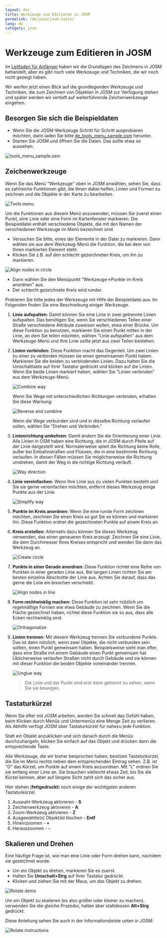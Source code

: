 ```yaml
---
layout: doc
title: Werkzeuge zum Editieren in JOSM
permalink: /de/josm/josm-tools/
lang: de
category: josm
---
```


Werkzeuge zum Editieren in JOSM
===============================


Im [Leitfaden für Anfänger](/de/josm/start-josm/) haben wir die Grundlagen des Zeichnens in 
JOSM behandelt, aber es gibt noch viele Werkzeuge und Techniken, die wir noch nicht gezeigt haben.

Wir werfen jetzt einen Blick auf die grundlegenden Werkzeuge und Techniken, die zum Zeichnen von Objekten in JOSM zur Verfügung stehen und später werden wir vertieft auf weiterführende Zeichenwerkzeuge eingehen.

Besorgen Sie sich die Beispieldaten
-------------------

-   Wenn Sie die JOSM-Werkzeuge Schritt für Schritt ausprobieren möchten, dann laden Sie bitte
    [de_tools_menu_sample.osm](/files/de_tools_menu_sample.osm) herunter.
-   Starten Sie JOSM und öffnen Sie die Daten. Das sollte etwa so aussehen:

![tools_menu_sample.osm][]

Zeichenwerkzeuge
-------------

Wenn Sie das Menü "Werkzeuge" oben in JOSM anwählen, sehen Sie, dass es zahlreiche Funktionen gibt, die Ihnen dabei helfen, Linien und Formen zu zeichnen und die Objekte in der Karte zu bearbeiten.

![Tools menu][]

Um die Funktionen aus diesem Menü anzuwenden, müssen Sie zuerst einen Punkt, eine Linie oder eine Form im Kartenfenster markieren. Die Beispieldatei enthält verschiedene Objekte, die mit den Namen der verschiedenen Werkzeuge im Menü bezeichnet sind.

-   Versuchen Sie bitte, eines der Elemente in der Datei zu markieren. Dann wählen sie aus dem Werkzeug-Menü die Funktion, die bei dem von Ihnen markierten Element steht.
-   Klicken Sie z.B. auf den schlecht gezeichneten Kreis, um ihn zu markieren.

![Align nodes in circle][]

-   Dann wählen Sie den Menüpunkt "Werkzeuge->Punkte im Kreis anordnen" aus.
-   Der schlecht gezeichnete Kreis wird runder.

Probieren Sie bitte jedes der Werkzeuge mit Hilfe der Beispieldatei aus. Im Folgenden finden Sie eine Beschreibung einiger Werkzeuge.

1.  **Linie aufspalten:** Damit können Sie eine Linie in zwei getrennte Linien aufspalten.
    Das benötigen Sie, wenn Sie verschiedenen Teilen einer Straße verschiedene Attribute zuweisen wollen, etwa einer 
    Brücke. Um diese Funktion zu benutzen, markieren Sie einen Punkt mitten in der Linie, an dem Sie teilen möchten, 
    wählen "Linie aufspalten" aus dem Werkzeuge-Menü und Ihre Linie sollte jetzt aus zwei Teilen bestehen.

2.  **Linien verbinden:** Diese Funktion macht das Gegenteil. Um zwei Linien zu einer zu verbinden müssen sie einen 
    gemeinsamen Punkt haben. Markieren Sie die beiden zu verbindenden Linien. Dazu halten Sie die Umschalttaste auf 
    Ihrer Tastatur gedrückt und klicken auf die Linien. Wenn Sie beide Linien markiert haben, wählen Sie "Linien 
    verbinden" aus dem Werkzeuge-Menü.

    ![Combine way][]

    Wenn Sie Wege mit unterschiedlichen Richtungen verbinden, erhalten Sie diese Warnung:

    ![Reverse and combine][]

    Wenn die Wege verbunden sind und in dieselbe Richtung verlaufen sollen, wählen Sie
    "Drehen und Verbinden."

3.  **Linienrichtung umkehren:** Damit ändern Sie die Orientierung einer Linie. Alle Linien in
    OSM haben eine Richtung, die in JOSM durch Pfeile auf der Linie dargestellt wird.
    Normalerweise spielt die Richtung keine Rolle, außer bei Einbahnstraßen und
    Flüssen, die in eine bestimmte Richtung verlaufen. In diesen Fällen müssen Sie möglicherweise
    die Richtung umdrehen, damit der Weg in die richtige Richtung verläuft.

    ![Way direction][]

4.  **Linie vereinfachen:** Wenn Ihre Linie aus zu vielen Punkten besteht und Sie sie gerne
    vereinfachen möchten, entfernt dieses Werkzeug einige Punkte aus der Linie.

    ![Simplify way][]

5.  **Punkte im Kreis anordnen:** Wenn Sie eine runde Form zeichnen möchten,
    zeichnen Sie einen Kreis so gut Sie es können und markieren ihn.
    Diese Funktion ordnet die gezeichneten Punkte auf einem Kreis an.

6.  **Kreis erstellen:** Alternativ dazu können Sie dieses Werkzeug verwenden, das
    einen genaueren Kreis erzeugt. Zeichnen Sie eine Linie, die dem Durchmesser
    Ihres Kreises entspricht und wenden Sie dann das Werkzeug an.

    ![Create circle][]

7.  **Punkte in einer Gerade anordnen:** Diese Funktion richtet eine Reihe von Punkten
    in einer geraden Linie aus.  Bei langen Linien richten Sie am besten einzelne Abschnitte
    der Linie aus.  Achten Sie darauf, dass das gerne die Linie ein bisschen verschiebt.

    ![Align nodes in line][]

8.  **Form rechtwinklig machen:** Diese Funktion ist sehr nützlich um regelmäßige Formen wie etwa
    Gebäude zu zeichnen. Wenn Sie die Fläche gezeichnet haben,
    richtet diese Funktion sie so aus, dass alle Ecken rechtwinklig sind.

    ![Orthagonalize][]

9.  **Linien trennen:** Mit diesem Werkzeug trennen Sie verbundene Punkte.
    Das ist dann nützlich, wenn zwei Objekte, die nicht verbunden sein sollten, einen Punkt
    gemeinsam haben. Beispielsweise sieht man öfter, dass eine Straße mit einem 
    Gebäude einen Punkt gemeinsam hat. Üblicherweise verlaufen Straßen nicht durch Gebäude und sie
    können mit dieser Funktion die beiden Objekte voneinander trennen.

    ![Unglue way][]

    > Die Linie und der Punkt sind erst dann getrennt zu sehen, wenn Sie sie bewegen.

Tastaturkürzel
--------------

Wenn Sie öfter mit JOSM arbeiten, werden Sie schnell das Gefühl haben, beim Klicken durch Menüs und
Untermenüs eine Menge Zeit zu verlieren. Als Abhilfe verfügt JOSM über Tastaturkürzel für nahezu jede
Funktion.

Statt ein Objekt anzuklicken und sich danach durch die Menüs durchzuhangeln, klicken Sie einfach auf
das Objekt und drücken dann die entsprechende Taste.

Alle Werkzeuge, die wir bisher besprochen haben, besitzen Tastaturkürzel, die Sie im Menü rechts neben
dem entsprechenden Eintrag sehen. Z.B. ist "O" das Kürzel, um Punkte auf einem Kreis anzuordnen. 
Mit "L" ordnen Sie sie entlang einer Linie an.
Sie brauchen vielleicht etwas Zeit, bis Sie die Kürzel kennen, aber auf längere Sicht zahlt sich das 
sicher aus.

Hier stehen (**fettgedruckt**) noch einige der wichtigsten anderen Tastaturkürzel.

1.  Auswahl-Werkzeug aktivieren - **S**
2.  Zeichenwerkzeug aktivieren - **A**
3.  Zoom-Werkzeug aktivieren - **Z**
4.  Ausgewählte(s) Objekt(e) löschen - **Entf**
5.  Hineinzoomen - **+**
6.  Herauszoomen - **-**


Skalieren und Drehen
--------------------

Eine häufige Frage ist, wie man eine Linie oder Form drehen kann, nachdem sie gezeichnet wurde.

-   Um ein Objekt zu drehen, markieren Sie es zuerst.
-   Halten Sie **Umschalt+Strg** auf Ihrer Tastatur gedrückt.
-   Klicken und ziehen Sie mit der Maus, um das Objekt zu drehen.

![Rotate demo][]

Um ein Objekt zu skalieren (es also größer oder kleiner zu machen), verwenden Sie die gleiche Prozedur, 
halten aber stattdessen **Alt+Strg** gedrückt.

Diese Anleitung sehen Sie auch in der Informationsleiste unten in JOSM:

![Rotate instructions][]




[tools_menu_sample.osm]: /images/josm/tools-menu-sample-file.de.png
[Tools menu]: /images/josm/tools-menu.de.png
[Align nodes in circle]: /images/josm/align-nodes-in-circle.de.png
[Combine way]: /images/josm/combine-way.png
[Reverse and combine]: /images/josm/reverse-and-combine.de.png
[Way direction]: /images/josm/way-direction.png
[Simplify way]: /images/josm/simplify-way.de.png
[Create circle]: /images/josm/create-circle.de.png
[Align nodes in line]: /images/josm/align-nodes-in-line.png
[Orthagonalize]: /images/josm/orthagonalize.png
[Unglue way]: /images/josm/unglue-way.png
[Keyboard S]: /images/josm/keyboard-s.png
[Keyboard A]: /images/josm/keyboard-a.png
[Keyboard Z]: /images/josm/keyboard-z.png
[Keyboard Del]: /images/josm/keyboard-del.png
[Keyboard plus]: /images/josm/keyboard-plus.png
[Keyboard minus]: /images/josm/keyboard-minus.png
[Rotate demo]: /images/josm/rotate-demo.de.png
[Rotate instructions]: /images/josm/rotate-instructions.de.png
